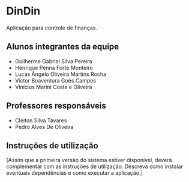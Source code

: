 # DinDin

Aplicação para controle de finanças.

## Alunos integrantes da equipe

* Guilherme Gabriel Silva Pereira
* Henrique Penna Forte Monteiro
* Lucas Ângelo Oliveira Martins Rocha
* Victor Boaventura Goés Campos
* Vinícius Marini Costa e Oliveira

## Professores responsáveis

* Cleiton Silva Tavares
* Pedro Alves De Oliveira

## Instruções de utilização

[Assim que a primeira versão do sistema estiver disponível, deverá complementar com as instruções de utilização. Descreva como instalar eventuais dependências e como executar a aplicação.]
